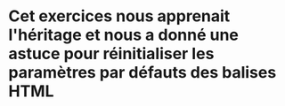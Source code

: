 # Cet exercices nous apprenait l'héritage et nous a donné une astuce pour réinitialiser les paramètres par défauts des balises HTML
